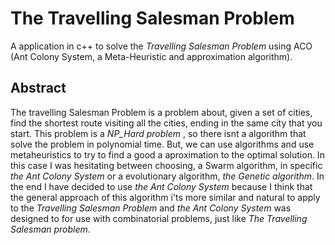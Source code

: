# The Travelling Salesman Problem
A application in c++ to solve the _Travelling Salesman Problem_ using ACO (Ant Colony System, a Meta-Heuristic and approximation algorithm).


## Abstract

The travelling Salesman Problem is a problem about, given a set of cities, find the shortest route visiting all the cities, ending in the same city that you start. This problem is a _NP_Hard problem_ , so there isnt a algorithm that solve the problem in polynomial time. But, we can use algorithms and use metaheuristics to try to find a good a aproximation to the optimal solution. In this case I was hesitating between choosing, a Swarm algorithm, in specific _the Ant Colony System_ or a evolutionary algorithm, _the Genetic algorithm_. In the end I have decided to use _the Ant Colony System_ because I think that the general approach of this algorithm i'ts more similar and natural to apply to the _Travelling Salesman Problem_ and _the Ant Colony System_ was designed to for use with combinatorial problems, just like _The Travelling Salesman problem_.
